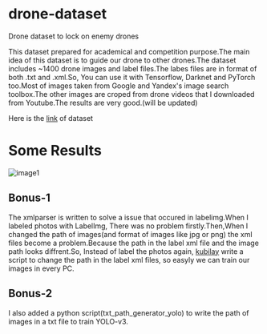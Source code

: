 # drone-dataset
Drone dataset to lock on enemy drones

This dataset prepared for academical and competition purpose.The main idea of this dataset is to guide our drone to other drones.The dataset includes ~1400 drone images and label files.The labes files are in format of both .txt and .xml.So, You can use it with Tensorflow, Darknet and PyTorch too.Most of images taken from Google and Yandex's image search toolbox.The other images are croped from drone videos that I downloaded from Youtube.The results are very good.(will be updated)


Here is the [link](https://www.kaggle.com/dasmehdixtr/drone-dataset-uav) of dataset

# Some Results
![image1](https://github.com/dasmehdix/drone-dataset/blob/master/results_of_yolo/chart1d2.png)

## Bonus-1
The xmlparser is written to solve a issue that occured in labelimg.When I labeled photos with LabelImg, There was no problem firstly.Then,When I changed the path of images(and format of images like jpg or png) the xml files become a problem.Because the path in the label xml file and the image path looks diffrent.So, Instead of label the photos again, [kubilay](https://github.com/kubilaysalih) write a script to change the path in the label xml files, so easyly we can train our images in every PC.


## Bonus-2

I also added a python script(txt_path_generator_yolo) to write the path of images in a txt file to train YOLO-v3.
